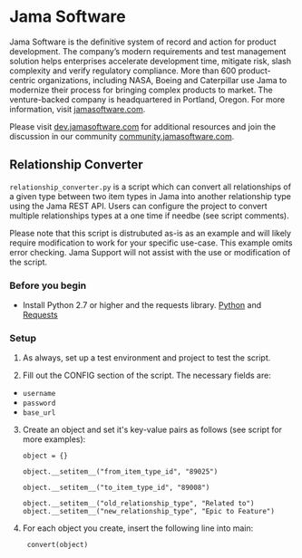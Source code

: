 
# Jama Software
Jama Software is the definitive system of record and action for product development. The company’s modern requirements and test management solution helps enterprises accelerate development time, mitigate risk, slash complexity and verify regulatory compliance. More than 600 product-centric organizations, including NASA, Boeing and Caterpillar use Jama to modernize their process for bringing complex products to market. The venture-backed company is headquartered in Portland, Oregon. For more information, visit [jamasoftware.com](http://jamasoftware.com).

Please visit [dev.jamasoftware.com](http://dev.jamasoftware.com) for additional resources and join the discussion in our community [community.jamasoftware.com](http://community.jamasoftware.com).

## Relationship Converter
```relationship_converter.py``` is a script which can convert all relationships of a given type between two item types in Jama into another relationship type using the Jama REST API. Users can configure the project to convert multiple relationships types at a one time if needbe (see script comments). 

Please note that this script is distrubuted as-is as an example and will likely require modification to work for your specific use-case.  This example omits error checking. Jama Support will not assist with the use or modification of the script.

### Before you begin
- Install Python 2.7 or higher and the requests library.  [Python](https://www.python.org/) and [Requests](http://docs.python-requests.org/en/latest/)

### Setup
1. As always, set up a test environment and project to test the script.

2. Fill out the CONFIG section of the script.  The necessary fields are:
  - ```username```
  - ```password```
  - ```base_url```
3. Create an object and set it's key-value pairs as follows (see script for more examples): 

    ```
    object = {}
    
    object.__setitem__("from_item_type_id", "89025")
    
    object.__setitem__("to_item_type_id", "89008") 
    
    object.__setitem__("old_relationship_type", "Related to")  
    object.__setitem__("new_relationship_type", "Epic to Feature")
    
4. For each object you create, insert the following line into main:
    
        convert(object)
